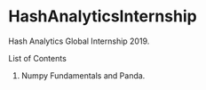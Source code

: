 # HashAnalyticsInternship
Hash Analytics Global Internship 2019.<br>

List of Contents
1. Numpy Fundamentals and Panda.

